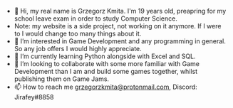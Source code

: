 - 👋 Hi, my real name is Grzegorz Kmita. I'm 19 years old, preapring for my school leave exam in order to study Computer Science.
- Note: my website is a side project, not working on it anymore. If I were to I would change too many things about it.
- 👀 I’m interested in Game Development and any programming in general. So any job offers I would highly appreciate. 
- 🌱 I’m currently learning Python alongside with Excel and SQL.
- 💞️ I’m looking to collaborate with some more familiar with Game Development than I am and build some games together, whilst publishing them on Game Jams.
- 📫 How to reach me grzegorzkmita@protonmail.com, Discord: Jirafey#8858
<!---
✨
--->
